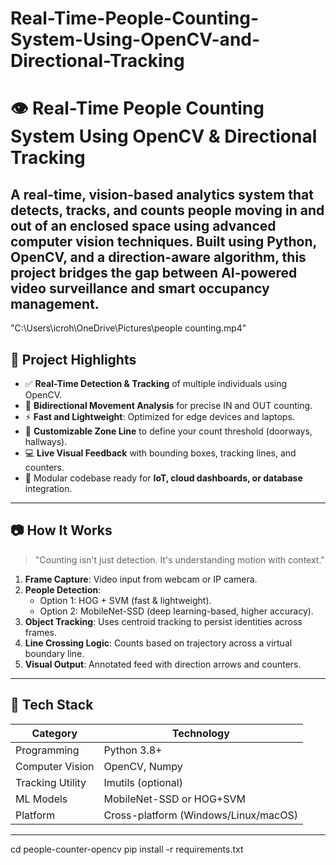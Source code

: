 # Real-Time-People-Counting-System-Using-OpenCV-and-Directional-Tracking

# 👁️ Real-Time People Counting System Using OpenCV & Directional Tracking

A real-time, vision-based analytics system that detects, tracks, and counts people moving **in** and **out** of an enclosed space using advanced computer vision techniques. Built using **Python**, **OpenCV**, and a direction-aware algorithm, this project bridges the gap between AI-powered video surveillance and smart occupancy management.
---
"C:\Users\icroh\OneDrive\Pictures\people counting.mp4"

## 🚀 Project Highlights

- ✅ **Real-Time Detection & Tracking** of multiple individuals using OpenCV.
- 🔁 **Bidirectional Movement Analysis** for precise IN and OUT counting.
- ⚡ **Fast and Lightweight**: Optimized for edge devices and laptops.
- 🎯 **Customizable Zone Line** to define your count threshold (doorways, hallways).
- 💻 **Live Visual Feedback** with bounding boxes, tracking lines, and counters.
- 🔌 Modular codebase ready for **IoT, cloud dashboards, or database** integration.

---

## 📷 How It Works

> "Counting isn't just detection. It's understanding motion with context."

1. **Frame Capture**: Video input from webcam or IP camera.
2. **People Detection**: 
   - Option 1: HOG + SVM (fast & lightweight).
   - Option 2: MobileNet-SSD (deep learning-based, higher accuracy).
3. **Object Tracking**: Uses centroid tracking to persist identities across frames.
4. **Line Crossing Logic**: Counts based on trajectory across a virtual boundary line.
5. **Visual Output**: Annotated feed with direction arrows and counters.

---

## 🧠 Tech Stack

| Category          | Technology       |
|------------------|------------------|
| Programming      | Python 3.8+       |
| Computer Vision  | OpenCV, Numpy     |
| Tracking Utility | Imutils (optional) |
| ML Models        | MobileNet-SSD or HOG+SVM |
| Platform         | Cross-platform (Windows/Linux/macOS) |

---

cd people-counter-opencv
pip install -r requirements.txt
